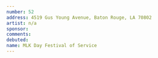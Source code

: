```yaml
---
number: 52
address: 4519 Gus Young Avenue, Baton Rouge, LA 70802
artist: n/a
sponsor:
comments: 
debuted:
name: MLK Day Festival of Service
---
```

